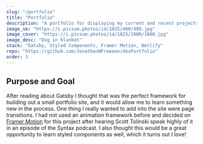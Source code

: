 ```yaml
---
slug: "/portfolio"
title: "Portfolio"
description: "A portfolio for displaying my current and recent projects."
image_sm: "https://i.picsum.photos/id/1025/400/400.jpg"
image_cover: "https://i.picsum.photos/id/1025/2000/1000.jpg"
image_desc: "Dog in blanket"
stack: "Gatsby, Styled Components, Framer Motion, Netlify"
repo: "https://github.com/JonathanWFreeman/devPortfolio"
order: 3
---
```


## Purpose and Goal

After reading about Gatsby I thought that was the perfect framework for building out a small portfolio site, and it would allow me to learn something new in the process. One thing I really wanted to add into the site were page transitions. I had not used an animation framework before and decided on [Framer Motion](https://www.framer.com/motion/) for this project after hearing Scott Tolinski speak highly of it in an episode of the Syntax podcast. I also thought this would be a great opportunity to learn styled components as well, which it turns out I love!
